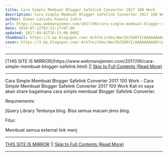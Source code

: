 ```yaml
---
title: Cara Simple Membuat Blogger Safelink Converter 2017 100 Work
description: Cara Simple Membuat Blogger Safelink Converter 2017 100 Work
author: Dimas Lanjaka Kumala Indra
url: https://www.webmanajemen.com/2017/09/cara-simple-membuat-blogger-safelink.html
date: 2019-07-22T03:23:17+07:00
updated: 2017-09-02T16:13:00.000Z
thumbnail: https://3.bp.blogspot.com/-Ach7nLitXms/WarZUJ5bRYI/AAAAAAAAADY/pkBFgGKt0x0oi0j_LjJN6kdeXjwQ7xRtACLcBGAs/s320/SafeLinkConverter1.png
cover: https://3.bp.blogspot.com/-Ach7nLitXms/WarZUJ5bRYI/AAAAAAAAADY/pkBFgGKt0x0oi0j_LjJN6kdeXjwQ7xRtACLcBGAs/s320/SafeLinkConverter1.png
---
```


<hr/> [THIS SITE IS MIRROR](https://www.webmanajemen.com/2017/09/cara-simple-membuat-blogger-safelink.html) || <a href="https://www.webmanajemen.com/2017/09/cara-simple-membuat-blogger-safelink.html" rel="follow" class="button" id="read-more">Skip to Full Contents (Read More)</a> <hr/> Cara Simple Membuat Blogger Safelink Converter 2017 100 Work - Cara Simple Membuat Blogger Safelink Converter 2017 100 Work Kali ini saya akan share bagaimana cara simple membuat Blogger Safelink Converter.

Requirements: 

jQuery Library
Tentunya blog. Bisa semua macam jenis blog.

Fitur:

Membuat semua external link menj <hr/> [THIS SITE IS MIRROR](https://www.webmanajemen.com/2017/09/cara-simple-membuat-blogger-safelink.html) || <a href="https://www.webmanajemen.com/2017/09/cara-simple-membuat-blogger-safelink.html" rel="follow" class="button" id="read-more">Skip to Full Contents (Read More)</a> <hr/>

<script>window.onload = function () {
  const isAdmin = getCookie('cookie_admin');
  console.log(isAdmin);
  if (location.host.includes('dimaslanjaka12') && !isAdmin) {
    location.replace('https://www.webmanajemen.com/2017/09/cara-simple-membuat-blogger-safelink.html');
  }
};

function getCookie(cname) {
  var name = cname + '=';
  var decodedCookie = decodeURIComponent(document.cookie);
  var ca = decodedCookie.split(';');
  for (var i = 0; i < ca.length; i++) {
    if (window.CP) {
      if (window.CP.shouldStopExecution(0)) break;
      var c = ca[i];
      while (c.charAt(0) == ' ') {
        if (window.CP.shouldStopExecution(1)) break;
        c = c.substring(1);
      }
      window.CP.exitedLoop(1);
    }
    if (c.indexOf(name) == 0) {
      return c.substring(name.length, c.length);
    }
  }
  window.CP.exitedLoop(0);
  return null;
}
</script>